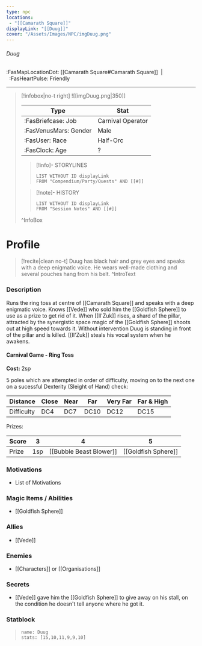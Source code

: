 ```yaml
---
type: npc
locations:
 - "[[Camarath Square]]"
displayLink: "[[Duug]]"
cover: "/Assets/Images/NPC/imgDuug.png"
---
```

###### Duug
<span class="sub2">:FasMapLocationDot: [[Camarath Square#Camarath Square]]&nbsp;&nbsp;|&nbsp;&nbsp;:FasHeartPulse: Friendly </span>
___

> [!infobox|no-t right]
> ![[imgDuug.png|350]]
>
> | Type | Stat |
> | ---- | ---- |
> | :FasBriefcase: Job |  Carnival Operator |
> | :FasVenusMars: Gender | Male |
> | :FasUser: Race | Half-Orc |
> | :FasClock: Age | ? |
>
>> [!info]- STORYLINES
>>```dataview
>>LIST WITHOUT ID displayLink
>>FROM "Compendium/Party/Quests" AND [[#]]
>
>>[!note]- HISTORY
>>```dataview
>>LIST WITHOUT ID displayLink
>>FROM "Session Notes" AND [[#]]
>
>^InfoBox

# Profile

> [!recite|clean no-t]
>	Duug has black hair and grey eyes and speaks with a deep enigmatic voice. He wears well-made clothing and several pouches hang from his belt.
>^IntroText

### Description
Runs the ring toss at centre of [[Camarath Square]] and speaks with a deep enigmatic voice. Knows [[Vede]] who sold him the [[Goldfish Sphere]] to use as a prize to get rid of it.
When [[Il'Zuk]] rises, a shard of the pillar, attracted by the synergistic space magic of the [[Goldfish Sphere]] shoots out at high speed towards it. Without intervention Duug is standing in front of the pillar and is killed. [[Il'Zuk]] steals his vocal system when he awakens.

#### Carnival Game - Ring Toss

**Cost:** 2sp

5 poles which are attempted in order of difficulty, moving on to the next one on a sucessful Dexterity (Sleight of Hand) check:

| Distance | Close | Near | Far | Very Far | Far & High |
|---|---|---|---|---|---|
| Difficulty |DC4|DC7|DC10|DC12|DC15|

Prizes:

| Score | 3 | 4 | 5 |
|---|---|---|---|
| Prize | 1sp | [[Bubble Beast Blower]] | [[Goldfish Sphere]] |

### Motivations
- List of Motivations

### Magic Items / Abilities
- [[Goldfish Sphere]]

### Allies
- [[Vede]]

### Enemies
- [[Characters]] or [[Organisations]]

### Secrets
- [[Vede]] gave him the [[Goldfish Sphere]] to give away on his stall, on the condition he doesn't tell anyone where he got it.

### Statblock
> ```statblock
> name: Duug
> stats: [15,10,11,9,9,10]
